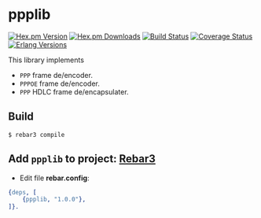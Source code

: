 ppplib
======

[![Hex.pm Version][hexpm version]][hexpm]
[![Hex.pm Downloads][hexpm downloads]][hexpm]
[![Build Status][gh badge]][gh]
[![Coverage Status][coveralls badge]][coveralls]
[![Erlang Versions][erlang version badge]][gh]

This library implements
- `PPP` frame de/encoder.
- `PPPOE` frame de/encoder.
- `PPP` HDLC frame de/encapsulater.

Build
-----

    $ rebar3 compile
    
Add `ppplib` to project: [Rebar3](https://www.rebar3.org/)
-------

* Edit file **rebar.config**:
```erlang
{deps, [
    {ppplib, "1.0.0"},
]}.
```

<!-- Badges -->
[hexpm]: https://hex.pm/packages/ppplib
[hexpm version]: https://img.shields.io/hexpm/v/ppplib.svg?style=flat
[hexpm downloads]: https://img.shields.io/hexpm/dt/ppplib.svg?style=flat
[gh]: https://github.com/travelping/ppplib/actions/workflows/main.yml
[gh badge]: https://img.shields.io/github/workflow/status/travelping/ppplib/CI?style=flat-square
[coveralls]: https://coveralls.io/github/travelping/ppplib
[coveralls badge]: https://img.shields.io/coveralls/travelping/ppplib/main.svg?style=flat-square
[erlang version badge]: https://img.shields.io/badge/erlang-R22.0%20to%2023.2-blue.svg?style=flat-square
